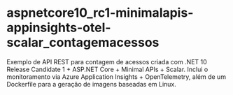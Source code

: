 # aspnetcore10_rc1-minimalapis-appinsights-otel-scalar_contagemacessos
Exemplo de API REST para contagem de acessos criada com .NET 10 Release Candidate 1 + ASP.NET Core + Minimal APIs + Scalar. Inclui o monitoramento via Azure Application Insights + OpenTelemetry, além de um Dockerfile para a geração de imagens baseadas em Linux.
